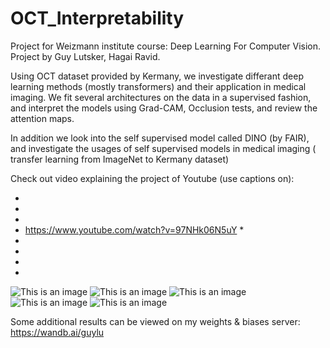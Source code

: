 # OCT_Interpretability
Project for Weizmann institute course: Deep Learning For Computer Vision.
Project by Guy Lutsker, Hagai Ravid.

Using OCT dataset provided by Kermany, we investigate differant deep learning methods (mostly transformers) and their application in medical imaging.
We fit several architectures on the data in a supervised fashion, and interpret the models using Grad-CAM, Occlusion tests, and review the attention maps.

In addition we look into the self supervised model called DINO (by FAIR), and investigate the usages of self supervised models in medical imaging ( transfer learning from ImageNet to Kermany dataset)


Check out video explaining the project of Youtube (use captions on):

*
*
*
* https://www.youtube.com/watch?v=97NHk06N5uY  *
*
*
*
*
![This is an image](http://drive.google.com/uc?id=1aiUoeCK1qD4JD5O-na7GM7f_zhR6ckp8)
![This is an image](http://drive.google.com/uc?id=1X7j1Ak4TjHXEsfkvFZw-jDgq437jfCmM)
![This is an image](http://drive.google.com/uc?id=13oXRCTriC0DaKZTmmBwcVfx2ociVPfNe)
![This is an image](http://drive.google.com/uc?id=1oX77gJZENvKPG893qUsvNy5bEltSqFBE)
![This is an image](http://drive.google.com/uc?id=1TFCJC5LbgcnJZxkh4WmRbOJdklOxOu1b)


Some additional results can be viewed on my weights & biases server:
https://wandb.ai/guylu
